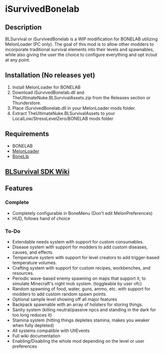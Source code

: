 # iSurvivedBonelab
## Description
BLSurvival or iSurvivedBonelab is a WIP modification for BONELAB utilizing MelonLoader (PC only). The goal of this mod is to allow other modders to incorporate traditional survival elements into their levels and spawnables, while also giving the user the choice to configure everything and opt in/out at any point.  

## Installation (No releases yet)
1) Install MelonLoader for BONELAB
2) Download iSurvivedBonelab.dll and TheUltimateNuke.BLSurvivalAssets.zip from the Releases section or Thunderstore.
3) Place iSurvivedBonelab.dll in your MelonLoader mods folder.
4) Extract TheUltimateNuke.BLSurvivalAssets to your LocalLow/StressLevelZero/BONELAB mods folder

## Requirements
- BONELAB
- [MelonLoader](https://melonwiki.xyz/)
- [BoneLib](https://bonelab.thunderstore.io/package/gnonme/BoneLib/)

## [BLSurvival SDK Wiki](https://github.com/TheUltimateNuke/iSurvivedBonelab/wiki)

## Features
### Complete
- Completely configurable in BoneMenu (Don't edit MelonPreferences)
- HUD, follows hand of choice

### To-Do
- Extendable needs system with support for custom consumables.
- Disease system with support for modders to add custom diseases, causes, and effects.
- Temperature system with support for level creators to add trigger-based temperature volumes.
- Crafting system with support for custom recipes, workbenches, and resources.
- Periodic wave-based enemy spawning on maps that support it, to simulate Minecraft's night mob system. (toggleable by user ofc)
- Random spawning of food, water, guns, ammo, etc. with support for modders to add custom random spawn points.
- Optional sample level showing off all major features
- Backpack spawnable with an array of holsters for storing things.
- Sanity system (killing neutral/passive npcs and standing in the dark for too long reduces it)
- Stamina system (hitting things depletes stamina, makes you weaker when fully depleted)
- All systems compatible with UltEvents
- Full wiki documentation
- Enabling/Disabling the whole mod depending on the level or user preferences
